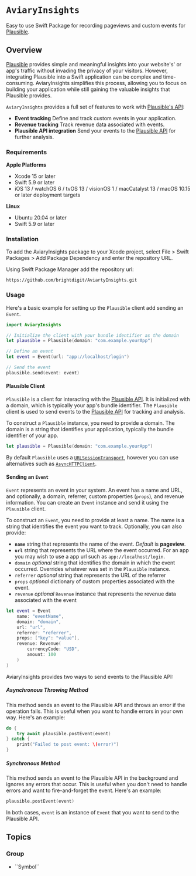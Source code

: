 # ``AviaryInsights``

Easy to use Swift Package for recording pageviews and custom events for [Plausible](https://plausible.io).  

## Overview

[Plausible](https://plausible.io) provides simple and meaningful insights into your website's' or app's traffic without invading the privacy of your visitors. However, integrating Plausible into a Swift application can be complex and time-consuming. AviaryInsights simplifies this process, allowing you to focus on building your application while still gaining the valuable insights that Plausible provides.

``AviaryInsights`` provides a full set of features to work with [Plausible's API](https://plausible.io/docs/events-api):

- **Event tracking** Define and track custom events in your application.
- **Revenue tracking** Track revenue data associated with events.
- **Plausible API integration** Send your events to the [Plausible API](https://plausible.io/docs/events-api) for further analysis.

### Requirements 

**Apple Platforms**

- Xcode 15 or later
- Swift 5.9 or later
- iOS 13 / watchOS 6 / tvOS 13 / visionOS 1 / macCatalyst 13 / macOS 10.15 or later deployment targets

**Linux**

- Ubuntu 20.04 or later
- Swift 5.9 or later

### Installation

To add the AviaryInsights package to your Xcode project, select File > Swift Packages > Add Package Dependency and enter the repository URL.

Using Swift Package Manager add the repository url:

```
https://github.com/brightdigit/AviartyInsights.git
```

### Usage

Here's a basic example for setting up the ``Plausible`` client add sending an ``Event``.

```swift
import AviaryInsights

// Initialize the client with your bundle identifier as the domain
let plausible = Plausible(domain: "com.example.yourApp")

// Define an event
let event = Event(url: "app://localhost/login")

// Send the event
plausible.send(event: event)
```

#### Plausible Client

``Plausible`` is a client for interacting with the [Plausible API](https://plausible.io/docs/events-api). It is initialized with a domain, which is typically your app's bundle identifier. The ``Plausible`` client is used to send events to the [Plausible API](https://plausible.io/docs/events-api) for tracking and analysis.

To construct a ``Plausible`` instance, you need to provide a domain. The domain is a string that identifies your application, typically the bundle identifier of your app.

```swift
let plausible = Plausible(domain: "com.example.yourApp")
```

By default ``Plausible`` uses a [`URLSessionTransport`](https://github.com/apple/swift-openapi-urlsession), however you can use alternatives such as [`AsyncHTTPClient`](https://github.com/swift-server/swift-openapi-async-http-client).

#### Sending an `Event`

``Event`` represents an event in your system. An event has a name and URL, and optionally, a domain, referrer, custom properties (`props`), and revenue information. You can create an ``Event`` instance and send it using the ``Plausible`` client.

To construct an ``Event``, you need to provide at least a name. The name is a string that identifies the event you want to track. Optionally, you can also provide:

- **`name`** string that represents the name of the event. _Default_ is **pageview**.
- **`url`** string that represents the URL where the event occurred. For an app you may wish to use a app url such as `app://localhost/login`.
- `domain` _optional_ string that identifies the domain in which the event occurred. Overrides whatever was set in the ``Plausible`` instance.
- `referrer` _optional_ string that represents the URL of the referrer
- `props` _optional_ dictionary of custom properties associated with the event.
- `revenue` _optional_ `Revenue` instance that represents the revenue data associated with the event

```swift
let event = Event
    name: "eventName", 
    domain: "domain",
    url: "url", 
    referrer: "referrer", 
    props: ["key": "value"], 
    revenue: Revenue(
        currencyCode: "USD", 
        amount: 100
    )
)
```

AviaryInsights provides two ways to send events to the Plausible API:

##### Asynchronous Throwing Method

This method sends an event to the Plausible API and throws an error if the operation fails. This is useful when you want to handle errors in your own way. Here's an example:

```swift
do {
    try await plausible.postEvent(event)
} catch {
    print("Failed to post event: \(error)")
}
```

##### Synchronous Method

This method sends an event to the Plausible API in the background and ignores any errors that occur. This is useful when you don't need to handle errors and want to fire-and-forget the event. Here's an example:

```swift
plausible.postEvent(event)
```

In both cases, `event` is an instance of ``Event`` that you want to send to the Plausible API.

## Topics

### <!--@START_MENU_TOKEN@-->Group<!--@END_MENU_TOKEN@-->

- <!--@START_MENU_TOKEN@-->``Symbol``<!--@END_MENU_TOKEN@-->
